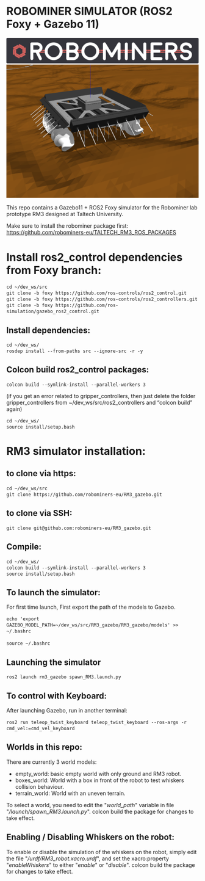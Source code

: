 # ROBOMINER SIMULATOR (ROS2 Foxy + Gazebo 11)


![Gazebo simulator](/docs/logo_rm_horiz.png?raw=true "Title")
![Gazebo simulator](/docs/gazebo_screenshot_whiskers.png?raw=true "Title")

This repo contains a Gazebo11 + ROS2 Foxy simulator for the Robominer lab prototype RM3 designed at Taltech University.

Make sure to install the robominer package first:
https://github.com/robominers-eu/TALTECH_RM3_ROS_PACKAGES

# Install ros2_control dependencies from Foxy branch:

```
cd ~/dev_ws/src
git clone -b foxy https://github.com/ros-controls/ros2_control.git
git clone -b foxy https://github.com/ros-controls/ros2_controllers.git
git clone -b foxy https://github.com/ros-simulation/gazebo_ros2_control.git
```

## Install dependencies:
```
cd ~/dev_ws/
rosdep install --from-paths src --ignore-src -r -y
```

## Colcon build ros2_control packages:
```
colcon build --symlink-install --parallel-workers 3
```

(if you get an error related to gripper_controllers, then just delete the folder gripper_controllers from ~/dev_ws/src/ros2_controllers and “colcon build” again)

```
cd ~/dev_ws/
source install/setup.bash
```

# RM3 simulator installation:

## to clone via https:
```
cd ~/dev_ws/src
git clone https://github.com/robominers-eu/RM3_gazebo.git
```

## to clone via SSH:
```
git clone git@github.com:robominers-eu/RM3_gazebo.git
```

## Compile:

```
cd ~/dev_ws/
colcon build --symlink-install --parallel-workers 3
source install/setup.bash
```

## To launch the simulator:

For first time launch, First export the path of the models to Gazebo.

```
echo 'export GAZEBO_MODEL_PATH=~/dev_ws/src/RM3_gazebo/RM3_gazebo/models' >> ~/.bashrc

source ~/.bashrc
```
## Launching the simulator
```
ros2 launch rm3_gazebo spawn_RM3.launch.py
```

## To control with Keyboard:

After launching Gazebo, run in another terminal:

```
ros2 run teleop_twist_keyboard teleop_twist_keyboard --ros-args -r cmd_vel:=cmd_vel_keyboard
```

## Worlds in this repo:
There are currently 3 world models:
  * empty_world: basic empty world with only ground and RM3 robot.
  * boxes_world: World with a box in front of the robot to test whiskers collision behaviour.
  * terrain_world: World with an uneven terrain.

To select a world, you need to edit the "_world_path_" variable in file "_/launch/spawn_RM3.launch.py_". colcon build the package for changes to take effect.

## Enabling / Disabling Whiskers on the robot:
To enable or disable the simulation of the whiskers on the robot, simply edit the file "_/urdf/RM3_robot.xacro.urdf_", and set the xacro:property "_enableWhiskers_" to either "_enable_" or "_disable_". colcon build the package for changes to take effect.
